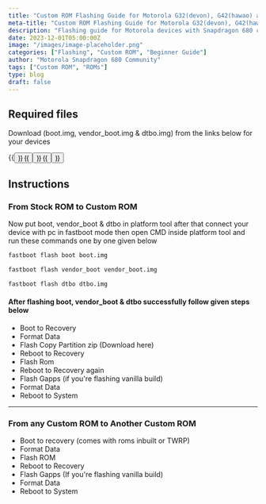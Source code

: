 ```yaml
---
title: "Custom ROM Flashing Guide for Motorola G32(devon), G42(hawao) and G52(rhode)"
meta-title: "Custom ROM Flashing Guide for Motorola G32(devon), G42(hawao) and G52(rhode)"
description: "Flashing guide for Motorola devices with Snapdragon 680 chipset like G32(codename devon), G42(codename hawao) and G52(codename rhode)"
date: 2023-12-01T05:00:00Z
image: "/images/image-placeholder.png"
categories: ["Flashing", "Custom ROM", "Beginner Guide"]
author: "Motorola Snapdragon 680 Community"
tags: ["Custom ROM", "ROMs"]
type: blog
draft: false
---
```


[//]: # (TODO: Make it more detailed for noobs)
[//]: # (TODO: Embed Youtube Tutorial)

## Required files

Download (boot.img, vendor_boot.img & dtbo.img) from the links below for your devices

<div class="inline-flex flex-col md:flex-row mx-auto gap-4">
  {{<button label="Devon (Moto G32)" link="https://t.me/sdm680_moto/50929" style="outline">}}
  {{<button label="Hawao (Moto G42)" link="https://t.me/motog52custom/20" style="outline">}}
  {{<button label="Rhode (Moto G52)" link="https://t.me/g52com/38442/71520" style="outline">}}
</div>

## Instructions

### From Stock ROM to Custom ROM

Now put boot, vendor_boot & dtbo in platform tool after that connect your device with pc in fastboot mode then open CMD inside platform tool and run these commands one by one given below

```bash
fastboot flash boot boot.img

fastboot flash vendor_boot vendor_boot.img

fastboot flash dtbo dtbo.img
```

#### After flashing boot, vendor_boot & dtbo successfully follow given steps below

- Boot to Recovery
- Format Data
- Flash Copy Partition zip (Download here)
- Reboot to Recovery 
- Flash Rom
- Reboot to Recovery again 
- Flash Gapps (if you're flashing vanilla build)
- Format Data 
- Reboot to System 

<hr>

### From any Custom ROM to Another Custom ROM

- Boot to recovery (comes with roms inbuilt or TWRP)
- Format Data
- Flash ROM
- Reboot to Recovery 
- Flash Gapps (If you're flashing vanilla build)
- Format Data
- Reboot to System